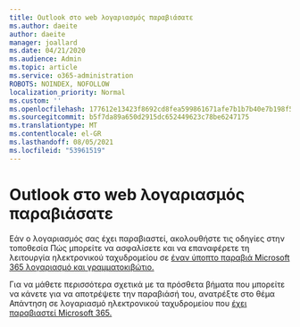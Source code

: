 ```yaml
---
title: Outlook στο web λογαριασμός παραβιάσατε
ms.author: daeite
author: daeite
manager: joallard
ms.date: 04/21/2020
ms.audience: Admin
ms.topic: article
ms.service: o365-administration
ROBOTS: NOINDEX, NOFOLLOW
localization_priority: Normal
ms.custom: ''
ms.openlocfilehash: 177612e13423f8692cd8fea599861671afe7b1b7b40e7b198f5bef536d51c75c
ms.sourcegitcommit: b5f7da89a650d2915dc652449623c78be6247175
ms.translationtype: MT
ms.contentlocale: el-GR
ms.lasthandoff: 08/05/2021
ms.locfileid: "53961519"
---
```

# <a name="outlook-on-the-web-account-hacked"></a>Outlook στο web λογαριασμός παραβιάσατε

Εάν ο λογαριασμός σας έχει παραβιαστεί, ακολουθήστε τις οδηγίες στην τοποθεσία Πώς μπορείτε να ασφαλίσετε και να επαναφέρετε τη λειτουργία ηλεκτρονικού ταχυδρομείου σε [έναν ύποπτο παραβιά Microsoft 365 λογαριασμό και γραμματοκιβώτιο.](https://docs.microsoft.com/microsoft-365/security/office-365-security/responding-to-a-compromised-email-account)

Για να μάθετε περισσότερα σχετικά με τα πρόσθετα βήματα που μπορείτε να κάνετε για να αποτρέψετε την παραβιάσή του, ανατρέξτε στο θέμα Απάντηση σε λογαριασμό ηλεκτρονικού ταχυδρομείου που [έχει παραβιαστεί Microsoft 365.](https://docs.microsoft.com/microsoft-365/security/office-365-security/responding-to-a-compromised-email-account)